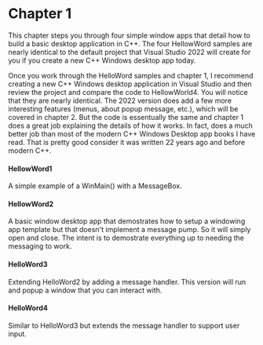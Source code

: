 # Chapter 1
This chapter steps you through four simple window apps that detail how to build a basic desktop application in C++. The four HellowWord samples are nearly identical to the default project that Visual Studio 2022 will create for you if you create a new C++ Windows desktop app today. 

Once you work through the HelloWord samples and chapter 1, I recommend creating a new C++ Windows desktop application in Visual Studio and then review the project and compare the code to HellowWorld4. You will notice that they are nearly identical. The 2022 version does add a few more interesting features (menus, about popup message, etc.), which will be covered in chapter 2. But the code is essentually the same and chapter 1 does a great job explaining the details of how it works. In fact, does a much better job than most of the modern C++ Windows Desktop app books I have read. That is pretty good consider it was written 22 years ago and before modern C++.  

#### HellowWord1 
A simple example of a WinMain() with a MessageBox.

#### HellowWord2 
A basic window desktop app that demostrates how to setup a windowing app template but that doesn't implement a message pump. So it will simply open and close. The intent is to demostrate everything up to needing the messaging to work.

#### HelloWord3
Extending HelloWord2 by adding a message handler. This version will run and popup a window that you can interact with.  

#### HelloWord4
Similar to HelloWord3 but extends the message handler to support user input. 
